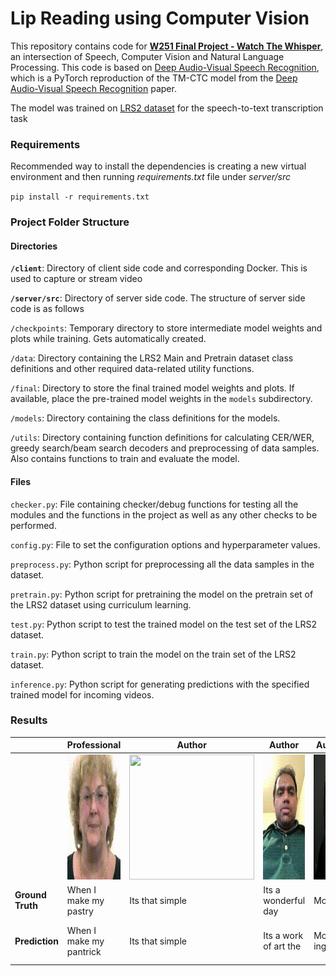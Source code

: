 # Lip Reading using Computer Vision
<p>This repository contains code for <a href="https://docs.google.com/presentation/d/1lPaB38kn4XwAjf0Ya3lOK3RCUFNOQxvClmmLVRwNKDs/edit?usp=sharing"><b>W251 Final Project - Watch The Whisper</b></a>, an intersection of Speech, Computer Vision and Natural Language Processing. This code is based on <a href="https://github.com/LordMartian/deep_avsr" rel="nofollow">Deep Audio-Visual Speech Recognition</a>, which is a PyTorch reproduction of the TM-CTC model from the <a href="https://arxiv.org/abs/1809.02108" rel="nofollow">Deep Audio-Visual Speech Recognition</a> paper.</p>

<p>The model was trained on <a href="http://www.robots.ox.ac.uk/~vgg/data/lip_reading/lrs2.html" rel="nofollow">LRS2 dataset</a> for the speech-to-text transcription task</p>

<h3>Requirements</h3>
Recommended way to install the dependencies is creating a new virtual environment and then running <i>requirements.txt</i> file under <i>server/src</i>

<code>pip install -r requirements.txt</code>

<h3>Project Folder Structure</h3>
<h4>Directories</h4>
<p><code><b>/client</b></code>: Directory of client side code and corresponding Docker. This is used to capture or stream video</p>
<p><code><b>/server/src</b></code>: Directory of server side code. The structure of server side code is as follows</p>
  
<p><code>/checkpoints</code>: Temporary directory to store intermediate model weights and plots while training. Gets automatically created.</p>
<code>/data</code>: Directory containing the LRS2 Main and Pretrain dataset class definitions and other required data-related utility functions.</p>
<code>/final</code>: Directory to store the final trained model weights and plots. If available, place the pre-trained model weights in the <code>models</code> subdirectory.</p>
<code>/models</code>: Directory containing the class definitions for the models.</p>
<code>/utils</code>: Directory containing function definitions for calculating CER/WER, greedy search/beam search decoders and preprocessing of data samples. Also contains functions to train and evaluate the model.</p>

<h4>Files</h4>
<p><code>checker.py</code>: File containing checker/debug functions for testing all the modules and the functions in the project as well as any other checks to be performed.</p>
<code>config.py</code>: File to set the configuration options and hyperparameter values.</p>
<code>preprocess.py</code>: Python script for preprocessing all the data samples in the dataset.</p>
<code>pretrain.py</code>: Python script for pretraining the model on the pretrain set of the LRS2 dataset using curriculum learning.</p>
<code>test.py</code>: Python script to test the trained model on the test set of the LRS2 dataset.</p>
<code>train.py</code>: Python script to train the model on the train set of the LRS2 dataset.</p>
<code>inference.py</code>: Python script for generating predictions with the specified trained model for incoming videos.</p>

### Results


| | Professional  | Author  | Author  | Author  | Author  | Author |
|---|---|---|---|---|---|---|
| | <img src="./images/professional.gif" width="200" height="200">  |  <img src="./images/Shobha_ItsThatSimple.gif" width="200" height="200"> | <img src="./images/Karthik_ItsAWonderfulDay_ItsAWorkOfArtThe.gif" width="160" height="200">  |  <img src="./images/Karthik_Morning_More-Ing.gif" width="200" height="200"> |  <img src="./images/Jayesh_HowAreYou_OnAndAreYou.gif" width="200" height="200"> | <img src="./images/Shobha_Morning_ItsSoBoring.gif" width="200" height="200"> |
| **Ground Truth**| When I make my pastry  | Its that simple  | Its a wonderful day  | Morning  | How are you  | Morning |
| **Prediction** |  When I make my pantrick | Its that simple  | Its a work of art the  | More ing  | On and are you  | Its so boring |
